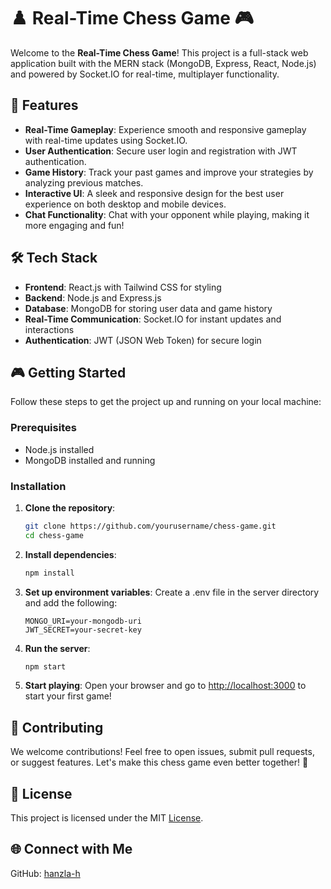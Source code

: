 # ♟️ Real-Time Chess Game 🎮

Welcome to the **Real-Time Chess Game**! This project is a full-stack web application built with the MERN stack (MongoDB, Express, React, Node.js) and powered by Socket.IO for real-time, multiplayer functionality.

## 🚀 Features

- **Real-Time Gameplay**: Experience smooth and responsive gameplay with real-time updates using Socket.IO.
- **User Authentication**: Secure user login and registration with JWT authentication.
- **Game History**: Track your past games and improve your strategies by analyzing previous matches.
- **Interactive UI**: A sleek and responsive design for the best user experience on both desktop and mobile devices.
- **Chat Functionality**: Chat with your opponent while playing, making it more engaging and fun!

## 🛠️ Tech Stack

- **Frontend**: React.js with Tailwind CSS for styling
- **Backend**: Node.js and Express.js
- **Database**: MongoDB for storing user data and game history
- **Real-Time Communication**: Socket.IO for instant updates and interactions
- **Authentication**: JWT (JSON Web Token) for secure login

## 🎮 Getting Started

Follow these steps to get the project up and running on your local machine:

### Prerequisites

- Node.js installed
- MongoDB installed and running

### Installation

1. **Clone the repository**:

   ```bash
   git clone https://github.com/yourusername/chess-game.git
   cd chess-game
   ```

2. **Install dependencies**:

   ```bash
   npm install
   ```

3. **Set up environment variables**: Create a .env file in the server directory and add the following:

   ```env
   MONGO_URI=your-mongodb-uri
   JWT_SECRET=your-secret-key
   ```

4. **Run the server**:

   ```bash
   npm start
   ```

5. **Start playing**: Open your browser and go to [http://localhost:3000](http://localhost:3000) to start your first game!

## 👥 Contributing

We welcome contributions! Feel free to open issues, submit pull requests, or suggest features. Let's make this chess game even better together! 🌟

## 📜 License

This project is licensed under the MIT [License](LICENSE).

## 🌐 Connect with Me

GitHub: [hanzla-h](https://github.com/hanzala-h)
